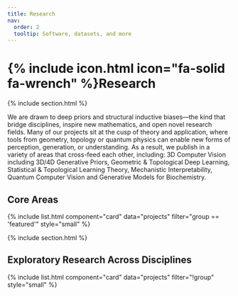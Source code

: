 ```yaml
---
title: Research
nav:
  order: 2
  tooltip: Software, datasets, and more
---
```


# {% include icon.html icon="fa-solid fa-wrench" %}Research

{% include section.html %}

We are drawn to deep priors and structural inductive biases—the kind that bridge disciplines, inspire new mathematics, and open novel research fields. Many of our projects sit at the cusp of theory and application, where tools from geometry, topology or quantum physics can enable new forms of perception, generation, or understanding. As a result, we publish in a variety of areas that cross-feed each other, including: 3D Computer Vision including 3D/4D Generative Priors, Geometric & Topological Deep Learning, Statistical & Topological Learning Theory, Mechanistic Interpretability, Quantum Computer Vision and Generative Models for Biochemistry.

<!--{% include tags.html tags="publication, resource, website" %}-->

<!--{% include search-info.html %}-->

<!--{% include section.html %}-->

## Core Areas

{% include list.html component="card" data="projects" filter="group == 'featured'" style="small" %}

{% include section.html %}

## Exploratory Research Across Disciplines

{% include list.html component="card" data="projects" filter="!group" style="small" %}

